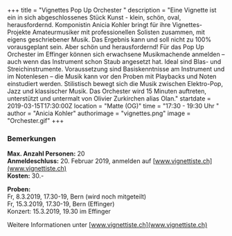 +++
title = "Vignettes Pop Up Orchester "
description = "Eine Vignette ist ein in sich abgeschlossenes Stück Kunst - klein, schön, oval, herausfordernd. Komponistin Anicia Kohler bringt für ihre Vignettes-Projekte Amateurmusiker mit professionellen Solisten zusammen, mit eigens geschriebener Musik. Das Ergebnis kann und soll nicht zu 100% vorausgeplant sein. Aber schön und herausfordernd! Für das Pop Up Orchester im Effinger können sich erwachsene Musikmachende anmelden – auch wenn das Instrument schon Staub angesetzt hat. Ideal sind Blas- und Streichinstrumente. Voraussetzung sind Basiskenntnisse am Instrument und im Notenlesen – die Musik kann vor den Proben mit Playbacks und Noten einstudiert werden. Stilistisch bewegt sich die Musik zwischen Elektro-Pop, Jazz und klassischer Musik. Das Orchester wird 15 Minuten auftreten, unterstützt und untermalt von Olivier Zurkirchen alias Olan."
startdate = 2019-03-15T17:30:00Z
location = "Matte (OG)"
time = "17:30 - 19:30 Uhr "
author = "Anicia Kohler"
authorimage = "vignettes.png"
image = "Orchester.gif"
+++

### Bemerkungen

**Max. Anzahl Personen:** 20    
**Anmeldeschluss:** 20. Februar 2019, anmelden auf [www.vignettiste.ch](www.vignettiste.ch)    
**Kosten:** 30.-    

**Proben:**    
Fr, 8.3.2019, 17.30-19, Bern (wird noch mitgeteilt)    
Fr, 15.3.2019, 17.30-19, Bern (Effinger)    
Konzert: 15.3.2019, 19.30 im Effinger    

Weitere Informationen unter [www.vignettiste.ch](www.vignettiste.ch)
